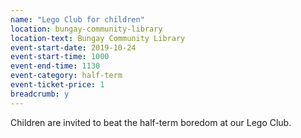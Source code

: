 ```yaml
---
name: "Lego Club for children"
location: bungay-community-library
location-text: Bungay Community Library
event-start-date: 2019-10-24
event-start-time: 1000
event-end-time: 1130
event-category: half-term
event-ticket-price: 1
breadcrumb: y
---
```


Children are invited to beat the half-term boredom at our Lego Club.
